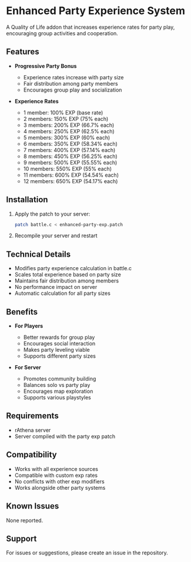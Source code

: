 # Enhanced Party Experience System

A Quality of Life addon that increases experience rates for party play, encouraging group activities and cooperation.

## Features

- **Progressive Party Bonus**
  - Experience rates increase with party size
  - Fair distribution among party members
  - Encourages group play and socialization

- **Experience Rates**
  - 1 member: 100% EXP (base rate)
  - 2 members: 150% EXP (75% each)
  - 3 members: 200% EXP (66.7% each)
  - 4 members: 250% EXP (62.5% each)
  - 5 members: 300% EXP (60% each)
  - 6 members: 350% EXP (58.34% each)
  - 7 members: 400% EXP (57.14% each)
  - 8 members: 450% EXP (56.25% each)
  - 9 members: 500% EXP (55.55% each)
  - 10 members: 550% EXP (55% each)
  - 11 members: 600% EXP (54.54% each)
  - 12 members: 650% EXP (54.17% each)

## Installation

1. Apply the patch to your server:
   ```bash
   patch battle.c < enhanced-party-exp.patch
   ```

2. Recompile your server and restart

## Technical Details

- Modifies party experience calculation in battle.c
- Scales total experience based on party size
- Maintains fair distribution among members
- No performance impact on server
- Automatic calculation for all party sizes

## Benefits

- **For Players**
  - Better rewards for group play
  - Encourages social interaction
  - Makes party leveling viable
  - Supports different party sizes

- **For Server**
  - Promotes community building
  - Balances solo vs party play
  - Encourages map exploration
  - Supports various playstyles

## Requirements

- rAthena server
- Server compiled with the party exp patch

## Compatibility

- Works with all experience sources
- Compatible with custom exp rates
- No conflicts with other exp modifiers
- Works alongside other party systems

## Known Issues

None reported.

## Support

For issues or suggestions, please create an issue in the repository. 